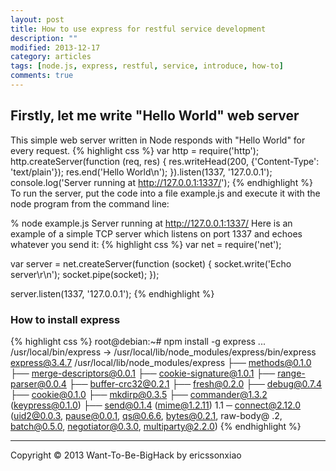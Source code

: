 ```yaml
---
layout: post
title: How to use express for restful service development
description: ""
modified: 2013-12-17
category: articles
tags: [node.js, express, restful, service, introduce, how-to]
comments: true
---
```


## Firstly, let me write "Hello World" web server
This simple web server written in Node responds with "Hello World" for every request.
{% highlight css %}
var http = require('http');
http.createServer(function (req, res) {
  res.writeHead(200, {'Content-Type': 'text/plain'});
  res.end('Hello World\n');
}).listen(1337, '127.0.0.1');
console.log('Server running at http://127.0.0.1:1337/');
{% endhighlight %}
To run the server, put the code into a file example.js and execute it with the node program from the command line:

% node example.js
Server running at http://127.0.0.1:1337/
Here is an example of a simple TCP server which listens on port 1337 and echoes whatever you send it:
{% highlight css %}
var net = require('net');

var server = net.createServer(function (socket) {
  socket.write('Echo server\r\n');
  socket.pipe(socket);
});

server.listen(1337, '127.0.0.1');
{% endhighlight %}

### How to install express
{% highlight css %}
root@debian:~# npm install -g express
...
/usr/local/bin/express -> /usr/local/lib/node_modules/express/bin/express
express@3.4.7 /usr/local/lib/node_modules/express
├── methods@0.1.0
├── merge-descriptors@0.0.1
├── cookie-signature@1.0.1
├── range-parser@0.0.4
├── buffer-crc32@0.2.1
├── fresh@0.2.0
├── debug@0.7.4
├── cookie@0.1.0
├── mkdirp@0.3.5
├── commander@1.3.2 (keypress@0.1.0)
├── send@0.1.4 (mime@1.2.11)
1.1 ─ connect@2.12.0 (uid2@0.0.3, pause@0.0.1, qs@0.6.6, bytes@0.2.1, raw-body@
.2, batch@0.5.0, negotiator@0.3.0, multiparty@2.2.0)
{% endhighlight %}

* * * * * *
<div class="sample_footer">
Copyright &copy; 2013 Want-To-Be-BigHack by ericssonxiao
</div>